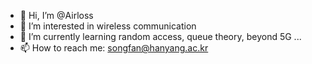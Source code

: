 - 👋 Hi, I’m @Airloss
- 👀 I’m interested in wireless communication
- 🌱 I’m currently learning random access, queue theory, beyond 5G ...
- 📫 How to reach me: songfan@hanyang.ac.kr

<!---
Airloss/Airloss is a ✨ special ✨ repository because its `README.md` (this file) appears on your GitHub profile.
You can click the Preview link to take a look at your changes.
--->
